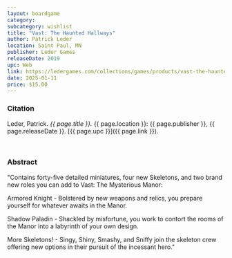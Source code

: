 ```yaml
---
layout: boardgame
category:
subcategory: wishlist
title: "Vast: The Haunted Hallways"
author: Patrick Leder
location: Saint Paul, MN
publisher: Leder Games
releaseDate: 2019
upc: Web
link: https://ledergames.com/collections/games/products/vast-the-haunted-hallways
date: 2025-01-11
price: $15.00
---
```


### Citation

Leder, Patrick. *{{ page.title }}.* {{ page.location }}: {{ page.publisher }}, {{ page.releaseDate }}. [{{ page.upc }}]({{ page.link }}).

<br>


### Abstract

"Contains forty-five detailed miniatures, four new Skeletons, and two brand new roles you can add to Vast: The Mysterious Manor:

Armored Knight - Bolstered by new weapons and relics, you prepare yourself for whatever awaits in the Manor.

Shadow Paladin - Shackled by misfortune, you work to contort the rooms of the Manor into a labyrinth of your own design.

More Skeletons! - Singy, Shiny, Smashy, and Sniffy join the skeleton crew offering new options in their pursuit of the incessant hero."
